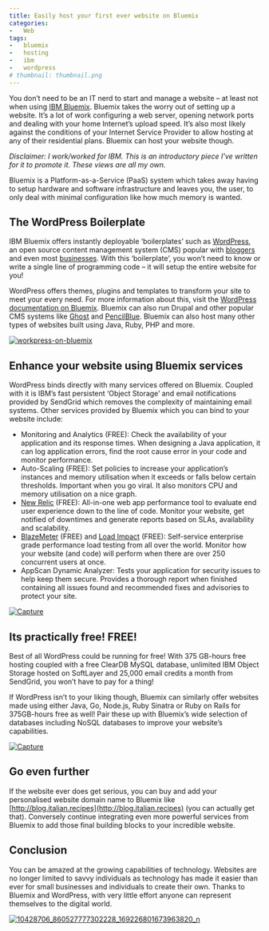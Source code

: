 ```yaml
---
title: Easily host your first ever website on Bluemix
categories:
-   Web
tags:
-   bluemix
-   hosting
-   ibm
-   wordpress
# thumbnail: thumbnail.png
---
```


You don’t need to be an IT nerd to start and manage a website – at least not when using [IBM Bluemix](https://console.ng.bluemix.net/). Bluemix takes the worry out of setting up a website. It’s a lot of work configuring a web server, opening network ports and dealing with your home Internet’s upload speed. It’s also most likely against the conditions of your Internet Service Provider to allow hosting at any of their residential plans. Bluemix can host your website though.

<!-- more -->

_Disclaimer: I work/worked for IBM. This is an introductory piece I've written for it to promote it. These views are all my own._

Bluemix is a Platform-as-a-Service (PaaS) system which takes away having to setup hardware and software infrastructure and leaves you, the user, to only deal with minimal configuration like how much memory is wanted.

## The WordPress Boilerplate

IBM Bluemix offers instantly deployable ‘boilerplates’ such as [WordPress](https://wordpress.com/), an open source content management system (CMS) popular with [bloggers](http://cutepuppylove.me/) and even most [businesses](http://www.sonymusic.com/). With this ‘boilerplate’, you won’t need to know or write a single line of programming code – it will setup the entire website for you!

WordPress offers themes, plugins and templates to transform your site to meet your every need. For more information about this, visit the [WordPress documentation on Bluemix](https://www.ng.bluemix.net/docs/#starters/wordpress/index.html). Bluemix can also run Drupal and other popular CMS systems like [Ghost](https://github.com/ibmjstart/bluemix-ghost-js) and [PencilBlue](https://github.com/pencilblue/pencilblue/wiki/Cloud-Hosting:-IBM-Bluemix). Bluemix can also host many other types of websites built using Java, Ruby, PHP and more.

[![workpress-on-bluemix]({{page.images}}workpress-on-bluemix.png)]({{page.images}}workpress-on-bluemix.png)

## Enhance your website using Bluemix services

WordPress binds directly with many services offered on Bluemix. Coupled with it is IBM’s fast persistent ‘Object Storage’ and email notifications provided by SendGrid which removes the complexity of maintaining email systems. Other services provided by Bluemix which you can bind to your website include:

*   Monitoring and Analytics (FREE): Check the availability of your application and its response times. When designing a Java application, it can log application errors, find the root cause error in your code and monitor performance.
*   Auto-Scaling (FREE): Set policies to increase your application’s instances and memory utilisation when it exceeds or falls below certain thresholds. Important when you go viral. It also monitors CPU and memory utilisation on a nice graph.
*   [New Relic](http://newrelic.com/) (FREE): All-in-one web app performance tool to evaluate end user experience down to the line of code. Monitor your website, get notified of downtimes and generate reports based on SLAs, availability and scalability.
*   [BlazeMeter](http://blazemeter.com/) (FREE) and [Load Impact](https://loadimpact.com) (FREE): Self-service enterprise grade performance load testing from all over the world. Monitor how your website (and code) will perform when there are over 250 concurrent users at once.
*   AppScan Dynamic Analyzer: Tests your application for security issues to help keep them secure. Provides a thorough report when finished containing all issues found and recommended fixes and advisories to protect your site.

[![Capture]({{page.images}}Capture.png)]({{page.images}}Capture.png)

## Its practically free! FREE!

Best of all WordPress could be running for free! With 375 GB-hours free hosting coupled with a free ClearDB MySQL database, unlimited IBM Object Storage hosted on SoftLayer and 25,000 email credits a month from SendGrid, you won’t have to pay for a thing!

If WordPress isn’t to your liking though, Bluemix can similarly offer websites made using either Java, Go, Node.js, Ruby Sinatra or Ruby on Rails for 375GB-hours free as well! Pair these up with Bluemix’s wide selection of databases including NoSQL databases to improve your website’s capabilities.

[![Capture]({{page.images}}capture1.png)]({{page.images}}capture1.png)

## Go even further

If the website ever does get serious, you can buy and add your personalised website domain name to Bluemix like [http://blog.italian.recipes](http://blog.italian.recipes) (you can actually get that). Conversely continue integrating even more powerful services from Bluemix to add those final building blocks to your incredible website.

## Conclusion

You can be amazed at the growing capabilities of technology. Websites are no longer limited to savvy individuals as technology has made it easier than ever for small businesses and individuals to create their own. Thanks to Bluemix and WordPress, with very little effort anyone can represent themselves to the digital world.

[![10428706_860527777302228_169226801673963820_n]({{page.images}}10428706_860527777302228_169226801673963820_n.png)]({{page.images}}10428706_860527777302228_169226801673963820_n.png)
